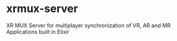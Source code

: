 # xrmux-server
XR MUX Server for multiplayer synchronization of VR, AR and MR Applications built in Elixir
